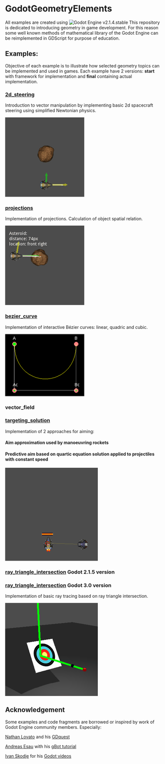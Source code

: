 # GodotGeometryElements
All examples are created using ![Godot Engine](https://github.com/godotengine/godot) v2.1.4.stable
This repository is dedicated to introducing geometry in game development. For this reason some well known methods of mathematical library of the Godot Engine can be reimplemented in GDScript for purpose of education.

## Examples:
Objective of each example is to illustrate how selected geometry topics can be implemented and used in games.
Each example have 2 versions: <b>start</b> with framework for implementation and <b> final</b> containing actual implementation.   

### [2d_steering](/final/2d_steering)
Introduction to vector manipulation by implementing basic 2d spacecraft steering using simplified Newtonian physics.

![2d_steering](/assets/examples_animations/2d_steering.gif)

### [projections](/final/projections)
Implementation of projections. Calculation of object spatial relation.

![projections](/assets/examples_animations/projections.gif)

### [bezier_curve](/final/bezier_curve)
Implementation of interactive Bézier curves: linear, quadric and cubic.

![bezier](/assets/examples_animations/bezier.gif)

### vector_field

### [targeting_solution](/final/targeting)
Implementation of 2 approaches for aiming:
#### Aim approximation used by manoeuvring rockets
#### Predictive aim based on quartic equation solution applied to projectiles with constant speed

![targeting](/assets/examples_animations/targeting.gif)

### [ray_triangle_intersection](/final/ray_triangle_intersection) Godot 2.1.5 version
### [ray_triangle_intersection](/godot_3/final/ray_triangle_intersection) Godot 3.0 version
Implementation of basic ray tracing based on ray triangle intersection.

![ray_triangle_intersection](/assets/examples_animations/ray_triangle_intersection.gif)

## Acknowledgement
Some examples and code fragments are borrowed or inspired by work of Godot Engine community members. Especially:

[Nathan Lovato](https://github.com/NathanLovato) and his [GDquest](http://gdquest.com/)

[Andreas Esau](https://github.com/ndee85) with his [gBot tutorial](https://www.youtube.com/watch?v=WU6MqaodFyw&list=PLPI26-KXCXpBtZGRJizz0cvU88nXB-G14)

[Ivan Skodje](https://github.com/ivanskodje) for his [Godot videos](https://www.youtube.com/channel/UCBHuFCVtZ9vVPkL2VxVHU8A)
